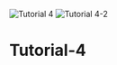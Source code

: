 ![Tutorial 4](https://user-images.githubusercontent.com/74120068/133495336-e8a87390-dcc3-4f35-96fd-a957c008f564.png)
![Tutorial 4-2](https://user-images.githubusercontent.com/74120068/133495272-e7290b3e-a6e1-4f22-b4b3-79fd50286c34.png)
# Tutorial-4
